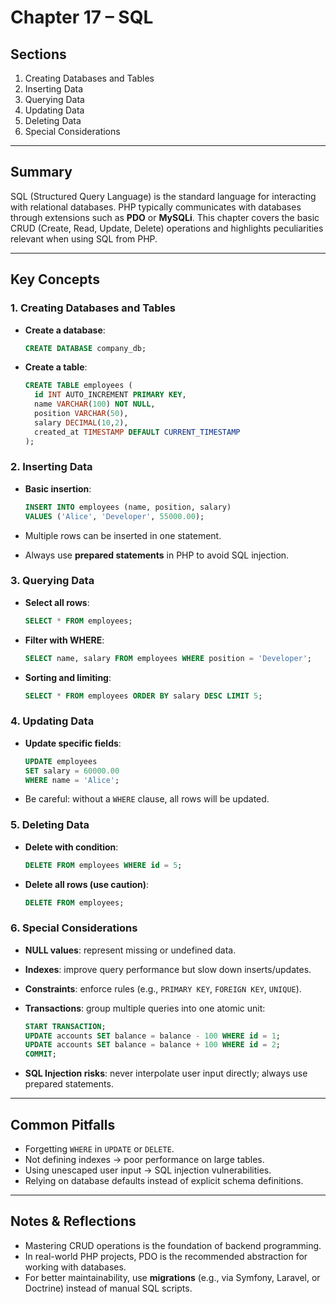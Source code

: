 # Chapter 17 – SQL

## Sections
1. Creating Databases and Tables  
2. Inserting Data  
3. Querying Data  
4. Updating Data  
5. Deleting Data  
6. Special Considerations  

---

## Summary
SQL (Structured Query Language) is the standard language for interacting with relational databases. PHP typically communicates with databases through extensions such as **PDO** or **MySQLi**. This chapter covers the basic CRUD (Create, Read, Update, Delete) operations and highlights peculiarities relevant when using SQL from PHP.

---

## Key Concepts

### 1. Creating Databases and Tables
- **Create a database**:
  ```sql
  CREATE DATABASE company_db;
  ```

* **Create a table**:

  ```sql
  CREATE TABLE employees (
    id INT AUTO_INCREMENT PRIMARY KEY,
    name VARCHAR(100) NOT NULL,
    position VARCHAR(50),
    salary DECIMAL(10,2),
    created_at TIMESTAMP DEFAULT CURRENT_TIMESTAMP
  );
  ```

### 2. Inserting Data

* **Basic insertion**:

  ```sql
  INSERT INTO employees (name, position, salary)
  VALUES ('Alice', 'Developer', 55000.00);
  ```
* Multiple rows can be inserted in one statement.
* Always use **prepared statements** in PHP to avoid SQL injection.

### 3. Querying Data

* **Select all rows**:

  ```sql
  SELECT * FROM employees;
  ```
* **Filter with WHERE**:

  ```sql
  SELECT name, salary FROM employees WHERE position = 'Developer';
  ```
* **Sorting and limiting**:

  ```sql
  SELECT * FROM employees ORDER BY salary DESC LIMIT 5;
  ```

### 4. Updating Data

* **Update specific fields**:

  ```sql
  UPDATE employees
  SET salary = 60000.00
  WHERE name = 'Alice';
  ```
* Be careful: without a `WHERE` clause, all rows will be updated.

### 5. Deleting Data

* **Delete with condition**:

  ```sql
  DELETE FROM employees WHERE id = 5;
  ```
* **Delete all rows (use caution)**:

  ```sql
  DELETE FROM employees;
  ```

### 6. Special Considerations

* **NULL values**: represent missing or undefined data.
* **Indexes**: improve query performance but slow down inserts/updates.
* **Constraints**: enforce rules (e.g., `PRIMARY KEY`, `FOREIGN KEY`, `UNIQUE`).
* **Transactions**: group multiple queries into one atomic unit:

  ```sql
  START TRANSACTION;
  UPDATE accounts SET balance = balance - 100 WHERE id = 1;
  UPDATE accounts SET balance = balance + 100 WHERE id = 2;
  COMMIT;
  ```
* **SQL Injection risks**: never interpolate user input directly; always use prepared statements.

---

## Common Pitfalls

* Forgetting `WHERE` in `UPDATE` or `DELETE`.
* Not defining indexes → poor performance on large tables.
* Using unescaped user input → SQL injection vulnerabilities.
* Relying on database defaults instead of explicit schema definitions.

---

## Notes & Reflections

* Mastering CRUD operations is the foundation of backend programming.
* In real-world PHP projects, PDO is the recommended abstraction for working with databases.
* For better maintainability, use **migrations** (e.g., via Symfony, Laravel, or Doctrine) instead of manual SQL scripts.